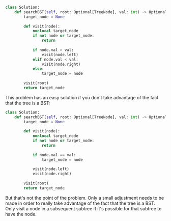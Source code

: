 ```python
class Solution:
    def searchBST(self, root: Optional[TreeNode], val: int) -> Optional[TreeNode]:
        target_node = None
        
        def visit(node):
            nonlocal target_node
            if not node or target_node:
                return
            
            if node.val > val:
                visit(node.left)
            elif node.val < val:
                visit(node.right)
            else:
                target_node = node
                            
        visit(root)
        return target_node
```

This problem has an easy solution if you don't take advantage of the fact that the tree is a BST:

```python
class Solution:
    def searchBST(self, root: Optional[TreeNode], val: int) -> Optional[TreeNode]:
        target_node = None
        
        def visit(node):
            nonlocal target_node
            if not node or target_node:
                return
            
            if node.val == val:
                target_node = node
            
            visit(node.left)
            visit(node.right)
            
        visit(root)
        return target_node
```

But that's not the point of the problem. Only a small adjustment needs to be made in order to really take advantage of the fact that the tree is a BST. Only visit a node in a subsequent subtree if it's possible for that subtree to have the node.